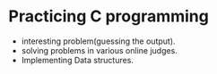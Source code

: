 # Practicing C programming
- interesting problem(guessing the output).
- solving problems in various online judges.
- Implementing Data structures.
